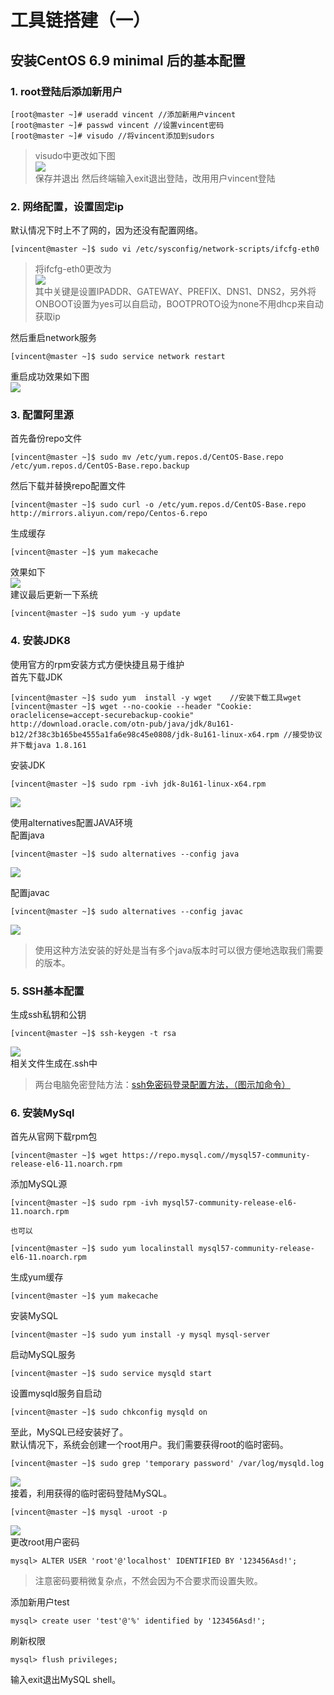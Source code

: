 # 工具链搭建（一） #
## 安装CentOS 6.9 minimal 后的基本配置 ##
### 1. root登陆后添加新用户 ###
```
[root@master ~]# useradd vincent //添加新用户vincent
[root@master ~]# passwd vincent //设置vincent密码
[root@master ~]# visudo //将vincent添加到sudors
```
>visudo中更改如下图  
>![](pic/configure-os/visudo.png)  
>保存并退出
>然后终端输入exit退出登陆，改用用户vincent登陆

### 2. 网络配置，设置固定ip ###
默认情况下时上不了网的，因为还没有配置网络。
```
[vincent@master ~]$ sudo vi /etc/sysconfig/network-scripts/ifcfg-eth0
```
>将ifcfg-eth0更改为  
![](pic/configure-os/modified-ifcfg-eth0.png)  
>其中关键是设置IPADDR、GATEWAY、PREFIX、DNS1、DNS2，另外将ONBOOT设置为yes可以自启动，BOOTPROTO设为none不用dhcp来自动获取ip

然后重启network服务
```
[vincent@master ~]$ sudo service network restart
```
重启成功效果如下图  
![](pic/configure-os/network-service-restart.png)


### 3. 配置阿里源 ###
首先备份repo文件
```
[vincent@master ~]$ sudo mv /etc/yum.repos.d/CentOS-Base.repo /etc/yum.repos.d/CentOS-Base.repo.backup
```
然后下载并替换repo配置文件
```
[vincent@master ~]$ sudo curl -o /etc/yum.repos.d/CentOS-Base.repo http://mirrors.aliyun.com/repo/Centos-6.repo
```
生成缓存
```
[vincent@master ~]$ yum makecache
```
效果如下  
![](pic/configure-os/yum-makecache.png)  
建议最后更新一下系统
```
[vincent@master ~]$ sudo yum -y update
```
### 4. 安装JDK8  ###
使用官方的rpm安装方式方便快捷且易于维护  
首先下载JDK
```
[vincent@master ~]$ sudo yum  install -y wget    //安装下载工具wget
[vincent@master ~]$ wget --no-cookie --header "Cookie: oraclelicense=accept-securebackup-cookie" http://download.oracle.com/otn-pub/java/jdk/8u161-b12/2f38c3b165be4555a1fa6e98c45e0808/jdk-8u161-linux-x64.rpm //接受协议并下载java 1.8.161
```
安装JDK
```
[vincent@master ~]$ sudo rpm -ivh jdk-8u161-linux-x64.rpm
```
![](pic/configure-os/rpm-jdk.png)  

使用alternatives配置JAVA环境  
配置java
```
[vincent@master ~]$ sudo alternatives --config java
```
![](pic/configure-os/alternatives-java.png)   

配置javac
```
[vincent@master ~]$ sudo alternatives --config javac
```
![](pic/configure-os/alternatives-javac.png)   

>使用这种方法安装的好处是当有多个java版本时可以很方便地选取我们需要的版本。

### 5. SSH基本配置 ###
生成ssh私钥和公钥  
```
[vincent@master ~]$ ssh-keygen -t rsa
```
![](pic/configure-os/ssh-keygen.png)  
相关文件生成在.ssh中  
>两台电脑免密登陆方法：[ssh免密码登录配置方法，（图示加命令）](http://blog.csdn.net/universe_hao/article/details/52296811)

### 6. 安装MySql  ###
首先从官网下载rpm包
```
[vincent@master ~]$ wget https://repo.mysql.com//mysql57-community-release-el6-11.noarch.rpm
```
添加MySQL源
```
[vincent@master ~]$ sudo rpm -ivh mysql57-community-release-el6-11.noarch.rpm 

也可以

[vincent@master ~]$ sudo yum localinstall mysql57-community-release-el6-11.noarch.rpm 
```
生成yum缓存
```
[vincent@master ~]$ yum makecache
```
安装MySQL
```
[vincent@master ~]$ sudo yum install -y mysql mysql-server
```
启动MySQL服务
```
[vincent@master ~]$ sudo service mysqld start
```
设置mysqld服务自启动
```
[vincent@master ~]$ sudo chkconfig mysqld on
```
至此，MySQL已经安装好了。  
默认情况下，系统会创建一个root用户。我们需要获得root的临时密码。
```
[vincent@master ~]$ sudo grep 'temporary password' /var/log/mysqld.log
```
![](pic/configure-os/temporary-passwd.png)  
接着，利用获得的临时密码登陆MySQL。
```
[vincent@master ~]$ mysql -uroot -p
```
![](pic/configure-os/mysql-login-root.png)  
更改root用户密码
```
mysql> ALTER USER 'root'@'localhost' IDENTIFIED BY '123456Asd!';
```
>注意密码要稍微复杂点，不然会因为不合要求而设置失败。

添加新用户test
```
mysql> create user 'test'@'%' identified by '123456Asd!';
```
刷新权限
```
mysql> flush privileges;

```
输入exit退出MySQL shell。
